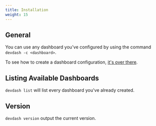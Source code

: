 ```yaml
---
title: Installation
weight: 15
---
```


## General

You can use any dashboard you've configured by using the command `devdash -c <dashboard>`.

To see how to create a dashboard configuration, [it's over there](/getting-started/quick-start/).

## Listing Available Dashboards

`devdash list` will list every dashboard you've already created.

## Version

`devdash version` output the current version.
